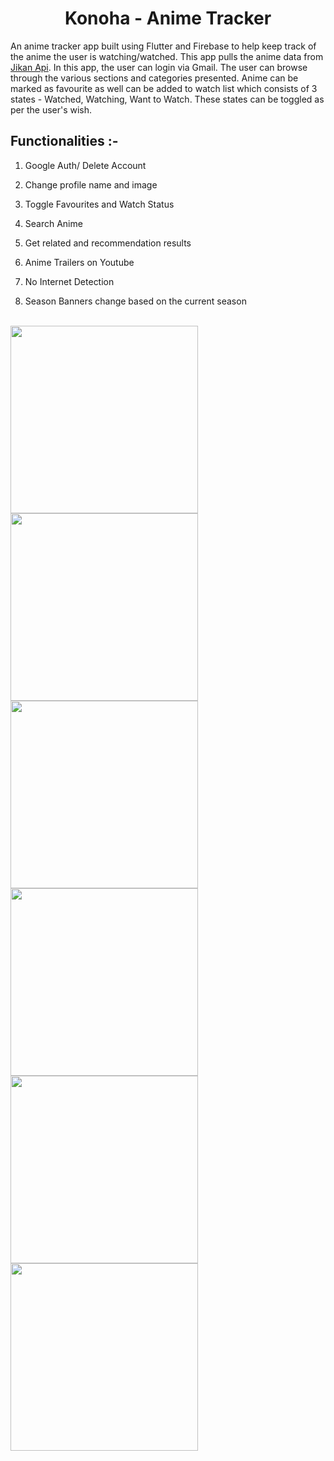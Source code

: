<div align="center">
<h1> Konoha - Anime Tracker </h1>
</div>

An anime tracker app built using Flutter and Firebase to help keep track of the anime the user is watching/watched.
This app pulls the anime data from [Jikan Api](https://docs.api.jikan.moe/).
In this app, the user can login via Gmail. The user can browse through the various sections and categories presented.
Anime can be marked as favourite as well can be added to watch list which consists of 3 states - Watched, Watching, Want to Watch.
These states can be toggled as per the user's wish.

## Functionalities :-
1. Google Auth/ Delete Account
 
2. Change profile name and image
  
3. Toggle Favourites and Watch Status

4. Search Anime

5. Get related and recommendation results

6. Anime Trailers on Youtube

7. No Internet Detection

8. Season Banners change based on the current season
<br>
<img src="https://github.com/KMayank02/Tracker_app/assets/91678228/0cb1d6e9-04f5-4e50-b2d5-6b9c34707781" width="300"/>
<img src="https://github.com/KMayank02/Tracker_app/assets/91678228/397c6ed0-29cd-4bed-b1ea-12d03bce7ac5" width="300"/>
<img src="https://github.com/KMayank02/Tracker_app/assets/91678228/49fad267-377e-4211-863d-fcb550e8e7e2" width="300"/>
<img src="https://github.com/KMayank02/Tracker_app/assets/91678228/fb8157a1-0428-4fed-ba2e-c34a4384c1a6" width="300"/>
<img src="https://github.com/KMayank02/Tracker_app/assets/91678228/1f3c9356-06f8-4c8e-828a-d7a238c07d37" width="300"/>
<img src="https://github.com/KMayank02/Tracker_app/assets/91678228/f4994637-38b1-478c-8b08-9093868dab81" width="300"/>
  
<div id="Bottom"></div>

